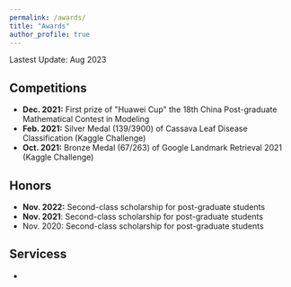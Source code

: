 ```yaml
---
permalink: /awards/
title: "Awards"
author_profile: true
---
```


Lastest Update: Aug 2023 &nbsp;

## Competitions

- **Dec. 2021:** First prize of "Huawei Cup" the 18th China Post-graduate Mathematical Contest in Modeling
- **Feb. 2021:** Silver Medal (139/3900) of Cassava Leaf Disease Classification (Kaggle Challenge) 
- **Oct. 2021:** Bronze Medal (67/263) of Google Landmark Retrieval 2021 (Kaggle Challenge) 

## Honors

- **Nov. 2022:** Second-class scholarship for post-graduate students
- **Nov. 2021**: Second-class scholarship for post-graduate students
- Nov. 2020: Second-class scholarship for post-graduate students

## Servicess

- 

